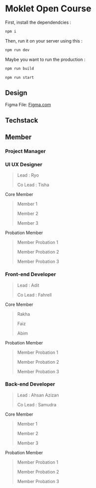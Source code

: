 # Moklet Open Course

First, install the dependendcies :

```bash
npm i
```

Then, run it on your server using this :

```bash
npm run dev
```

Maybe you want to run the production :

```bash
npm run build
```

```bash
npm run start
```

## Design

Figma File: [Figma.com](https://www.figma.com/files/project/321253135)

## Techstack

## Member

### Project Manager

### UI UX Designer

> Lead : Ryo
>
> Co Lead : Tisha

Core Member

> Member 1
>
> Member 2
>
> Member 3

Probation Member

> Member Probation 1
>
> Member Probation 2
>
> Member Probation 3

### Front-end Developer

> Lead : Adit
>
> Co Lead : Fahrell

Core Member

> Rakha
>
> Faiz
>
> Abim

Probation Member

> Member Probation 1
>
> Member Probation 2
>
> Member Probation 3

### Back-end Developer

> Lead : Ahsan Azizan
>
> Co Lead : Samudra

Core Member

> Member 1
>
> Member 2
>
> Member 3

Probation Member

> Member Probation 1
>
> Member Probation 2
>
> Member Probation 3
